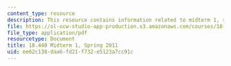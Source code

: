 ```yaml
---
content_type: resource
description: This resource contains information related to midterm 1, spring 2011.
file: https://ol-ocw-studio-app-production.s3.amazonaws.com/courses/18-440-probability-and-random-variables-spring-2014/ee62c138daa6fd21f732e5123a7cc91c_MIT18_440S14_mid1_2011.pdf
file_type: application/pdf
resourcetype: Document
title: 18.440 Midterm 1, Spring 2011
uid: ee62c138-daa6-fd21-f732-e5123a7cc91c
---
```

